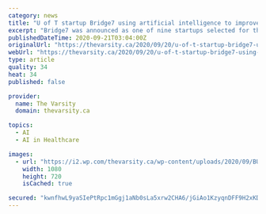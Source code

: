 ```yaml
---
category: news
title: "U of T startup Bridge7 using artificial intelligence to improve cancer treatment"
excerpt: "Bridge7 was announced as one of nine startups selected for the inaugural cohort of Canada’s Google for Startups Accelerator. The tech giant’s Global Accelerator Program was created to foster companies that focus on local issues,"
publishedDateTime: 2020-09-21T03:04:00Z
originalUrl: "https://thevarsity.ca/2020/09/20/u-of-t-startup-bridge7-using-artificial-intelligence-to-improve-cancer-treatment/"
webUrl: "https://thevarsity.ca/2020/09/20/u-of-t-startup-bridge7-using-artificial-intelligence-to-improve-cancer-treatment/"
type: article
quality: 34
heat: 34
published: false

provider:
  name: The Varsity
  domain: thevarsity.ca

topics:
  - AI
  - AI in Healthcare

images:
  - url: "https://i2.wp.com/thevarsity.ca/wp-content/uploads/2020/09/BUSINESS_Bridge7-72_Fiona-Tung.jpg?fit=1080%2C720&ssl=1"
    width: 1080
    height: 720
    isCached: true

secured: "kwnfhwL9yaSIePtRpc1mGgj1aNb0sLa5xrw2CHA6/jGiAo1KzyqnDFF9H2xKDgBXK1poF5qIFYH8pWnBrJHDEqUAhq3sC9ICIRbUiw9EXGDLGSnwP5DjY2VT1MAAtCT885mjLovaX4OLB6SO4N7KIAvPq35BiLD9+/8yk3+sCN+acTu/pOlZQg8C8EQKLqNrDUqHcciPrir3mt1O/YLPALFO1JCVadDYnHu7FJ3d/68fU+DtlNZWQ7+Zjn8aA+GAH/1+cweOY3pbD00p+FtA9kGOyyyARva6pwrxhtQeT/qrO1PHj1j7oUlWXeOgr3+kjvlg6AdzXovfk8efIJjcJMuMmxw8LEjKUcwJkfAj+xc=;ApC9zXhMgGDUUWVeFroXqA=="
---
```


